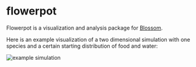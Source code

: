 # flowerpot

Flowerpot is a visualization and analysis package for [Blossom](https://github.com/blossom-evolution/blossom).

Here is an example visualization of a two dimensional simulation with one species and a certain starting distribution of food and water:

![example simulation](media/combined.gif)

